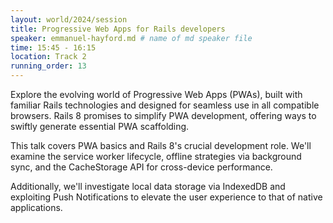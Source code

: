 ```yaml
---
layout: world/2024/session
title: Progressive Web Apps for Rails developers
speaker: emmanuel-hayford.md # name of md speaker file
time: 15:45 - 16:15
location: Track 2
running_order: 13
---
```


Explore the evolving world of Progressive Web Apps (PWAs), built with familiar Rails technologies and designed for seamless use in all compatible browsers. Rails 8 promises to simplify PWA development, offering ways to swiftly generate essential PWA scaffolding.

This talk covers PWA basics and Rails 8's crucial development role. We'll examine the service worker lifecycle, offline strategies via background sync, and the CacheStorage API for cross-device performance.

Additionally, we'll investigate local data storage via IndexedDB and exploiting Push Notifications to elevate the user experience to that of native applications.
